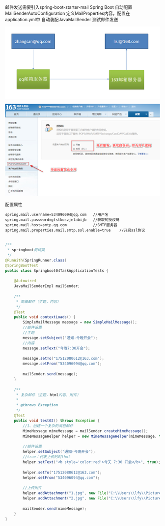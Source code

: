 邮件发送需要引入spring-boot-starter-mail
Spring Boot 自动配置MailSenderAutoConfiguration
定义MailProperties内容，配置在application.yml中
自动装配JavaMailSender
测试邮件发送



![1567091795876](邮件任务.assets/1567091795876.png)



![1567094106977](邮件任务.assets/1567094106977.png)





配置属性

```
spring.mail.username=534096094@qq.com 	//用户名
spring.mail.password=gtstkoszjelabijb	//获取的授权码
spring.mail.host=smtp.qq.com			//SMTP服务器
spring.mail.properties.mail.smtp.ssl.enable=true	//开启ssl协议
```



```java

/**
 * springboot测试类
 */
@RunWith(SpringRunner.class)
@SpringBootTest
public class Springboot04TaskApplicationTests {

    @Autowired
    JavaMailSenderImpl mailSender;

    /**
     * 简单邮件（主题，内容）
     */
    @Test
    public void contextLoads() {
        SimpleMailMessage message = new SimpleMailMessage();
        //邮件设置
        //主题
        message.setSubject("通知-今晚开会");
        //内容
        message.setText("今晚7:30开会");

        message.setTo("17512080612@163.com");
        message.setFrom("534096094@qq.com");

        mailSender.send(message);
    }

    /**
     * 复杂邮件（主题，html内容，附件）
     *
     * @throws Exception
     */
    @Test
    public void test02() throws Exception {
        //1、创建一个复杂的消息邮件
        MimeMessage mimeMessage = mailSender.createMimeMessage();
        MimeMessageHelper helper = new MimeMessageHelper(mimeMessage, true);

        //邮件设置
        helper.setSubject("通知-今晚开会");
        //true：代表上传的时thml
        helper.setText("<b style='color:red'>今天 7:30 开会</b>", true);

        helper.setTo("17512080612@163.com");
        helper.setFrom("534096094@qq.com");

        //上传附件
        helper.addAttachment("1.jpg", new File("C:\\Users\\lfy\\Pictures\\Saved Pictures\\1.jpg"));
        helper.addAttachment("2.jpg", new File("C:\\Users\\lfy\\Pictures\\Saved Pictures\\2.jpg"));

        mailSender.send(mimeMessage);
    }
}
```

